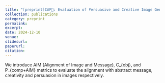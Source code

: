 ```yaml
---
title: "[preprint]CAP🧢: Evaluation of Persuasive and Creative Image Generation"
collection: publications
category: preprint
permalink: 
excerpt: 
date: 2024-12-10
venue: 
slidesurl: 
paperurl: 
citation:
---
```


We introduce AIM (Alignment of Image and Message), C_{obj}, and P_{comp+AIM} metrics to evaluate the alignment with abstract message, creativity and persuasion in images respectively.
